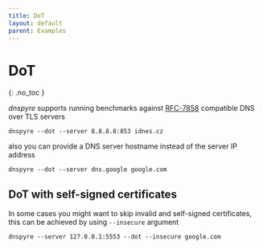 ```yaml
---
title: DoT
layout: default
parent: Examples
---
```


# DoT
{: .no_toc }

*dnspyre* supports running benchmarks against [RFC-7858](https://datatracker.ietf.org/doc/html/rfc7858) compatible DNS over TLS servers

```
dnspyre --dot --server 8.8.8.8:853 idnes.cz
```

also you can provide a DNS server hostname instead of the server IP address

```
dnspyre --dot --server dns.google google.com
```

## DoT with self-signed certificates
In some cases you might want to skip invalid and self-signed certificates, this can be achieved by using `--insecure` argument

```
dnspyre --server 127.0.0.1:5553 --dot --insecure google.com
```
